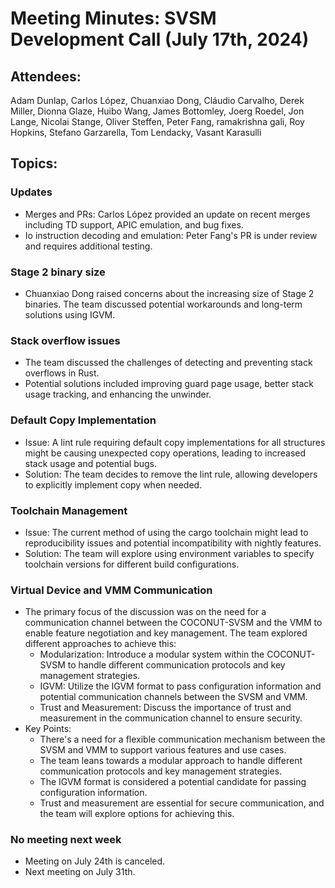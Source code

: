 # Meeting Minutes: SVSM Development Call (July 17th, 2024)

## Attendees:

Adam Dunlap, Carlos López, Chuanxiao Dong, Cláudio Carvalho, Derek Miller, Dionna Glaze, Huibo Wang, James Bottomley, Joerg Roedel, Jon Lange, Nicolai Stange, Oliver Steffen, Peter Fang, ramakrishna gali, Roy Hopkins, Stefano Garzarella, Tom Lendacky, Vasant Karasulli

## Topics:

### Updates

* Merges and PRs: Carlos López provided an update on recent merges including TD support, APIC emulation, and bug fixes.
* Io instruction decoding and emulation: Peter Fang's PR is under review and requires additional testing.

### Stage 2 binary size

* Chuanxiao Dong raised concerns about the increasing size of Stage 2 binaries. The team discussed potential workarounds and long-term solutions using IGVM.

### Stack overflow issues

* The team discussed the challenges of detecting and preventing stack overflows in Rust.
* Potential solutions included improving guard page usage, better stack usage tracking, and enhancing the unwinder.

### Default Copy Implementation

* Issue: A lint rule requiring default copy implementations for all structures might be causing unexpected copy operations, leading to increased stack usage and potential bugs.
* Solution: The team decides to remove the lint rule, allowing developers to explicitly implement copy when needed.

### Toolchain Management

* Issue: The current method of using the cargo toolchain might lead to reproducibility issues and potential incompatibility with nightly features.
* Solution: The team will explore using environment variables to specify toolchain versions for different build configurations.

### Virtual Device and VMM Communication

* The primary focus of the discussion was on the need for a communication channel between the COCONUT-SVSM and the VMM to enable feature negotiation and key management. The team explored different approaches to achieve this:
  * Modularization: Introduce a modular system within the COCONUT-SVSM to handle different communication protocols and key management strategies.
  * IGVM: Utilize the IGVM format to pass configuration information and potential communication channels between the SVSM and VMM.
  * Trust and Measurement: Discuss the importance of trust and measurement in the communication channel to ensure security.
* Key Points:
  * There's a need for a flexible communication mechanism between the SVSM and VMM to support various features and use cases.
  * The team leans towards a modular approach to handle different communication protocols and key management strategies.
  * The IGVM format is considered a potential candidate for passing configuration information.
  * Trust and measurement are essential for secure communication, and the team will explore options for achieving this.

### No meeting next week

* Meeting on July 24th is canceled.
* Next meeting on July 31th.
